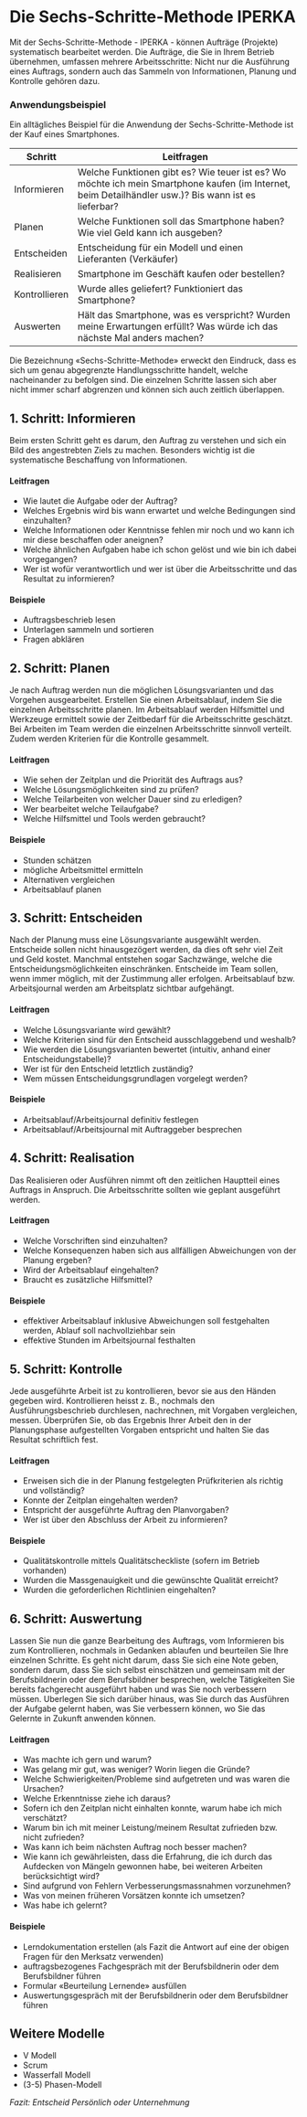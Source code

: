 # Die Sechs-Schritte-Methode IPERKA

Mit der Sechs-Schritte-Methode - IPERKA - können Aufträge (Projekte) systematisch bearbeitet werden. 
Die Aufträge, die Sie in Ihrem Betrieb übernehmen, umfassen mehrere Arbeitsschritte: Nicht nur 
die Ausführung eines Auftrags, sondern auch das Sammeln von Informationen, Planung und Kontrolle 
gehören dazu. 

### Anwendungsbeispiel

Ein alltägliches Beispiel für die Anwendung der Sechs-Schritte-Methode ist der Kauf eines Smartphones. 

| Schritt        | Leitfragen                                                                                                                                           |
|----------------|------------------------------------------------------------------------------------------------------------------------------------------------------|
| Informieren    | Welche Funktionen gibt es? Wie teuer ist es? Wo möchte ich mein Smartphone kaufen (im Internet, beim Detailhändler usw.)? Bis wann ist es lieferbar?  |
| Planen         | Welche Funktionen soll das Smartphone haben? Wie viel Geld kann ich ausgeben?                                                                           |
| Entscheiden    | Entscheidung für ein Modell und einen Lieferanten (Verkäufer)                                                                                      |
| Realisieren    | Smartphone im Geschäft kaufen oder bestellen?                                                                                                             |
| Kontrollieren  | Wurde alles geliefert? Funktioniert das Smartphone?                                                                                                       |
| Auswerten      | Hält das Smartphone, was es verspricht? Wurden meine Erwartungen erfüllt? Was würde ich das nächste Mal anders machen?     

Die Bezeichnung «Sechs-Schritte-Methode» erweckt den Eindruck, dass es sich um genau abgegrenzte 
Handlungsschritte handelt, welche nacheinander zu befolgen sind. Die einzelnen Schritte lassen sich aber 
nicht immer scharf abgrenzen und können sich auch zeitlich überlappen. 

## 1. Schritt: Informieren

Beim ersten Schritt geht es darum, den Auftrag zu verstehen und sich ein Bild des angestrebten Ziels zu machen. Besonders wichtig ist die systematische Beschaffung von Informationen. 

#### Leitfragen 
* Wie lautet die Aufgabe oder der Auftrag? 
* Welches Ergebnis wird bis wann erwartet und welche Bedingungen sind einzuhalten? 
* Welche Informationen oder Kenntnisse fehlen mir noch und wo kann ich mir diese beschaffen oder aneignen? 
* Welche ähnlichen Aufgaben habe ich schon gelöst und wie bin ich dabei vorgegangen? 
* Wer ist wofür verantwortlich und wer ist über die Arbeitsschritte und das Resultat zu informieren? 

#### Beispiele 
* Auftragsbeschrieb lesen 
* Unterlagen sammeln und sortieren
* Fragen abklären 

## 2. Schritt: Planen
Je nach Auftrag werden nun die möglichen Lösungsvarianten und das Vorgehen ausgearbeitet. Erstellen Sie einen Arbeitsablauf, indem Sie die einzelnen Arbeitsschritte planen. Im Arbeitsablauf werden Hilfsmittel und Werkzeuge ermittelt sowie der Zeitbedarf für die Arbeitsschritte geschätzt. Bei Arbeiten im Team werden die einzelnen Arbeitsschritte sinnvoll verteilt. Zudem werden Kriterien für die Kontrolle gesammelt. 

#### Leitfragen 
* Wie sehen der Zeitplan und die Priorität des Auftrags aus? 
* Welche Lösungsmöglichkeiten sind zu prüfen? 
* Welche Teilarbeiten von welcher Dauer sind zu erledigen? 
* Wer bearbeitet welche Teilaufgabe? 
* Welche Hilfsmittel und Tools werden gebraucht? 

#### Beispiele 
* Stunden schätzen 
* mögliche Arbeitsmittel ermitteln 
* Alternativen vergleichen 
* Arbeitsablauf planen

## 3. Schritt: Entscheiden
Nach der Planung muss eine Lösungsvariante ausgewählt werden. Entscheide sollen nicht hinausgezögert werden, da dies oft sehr viel Zeit und Geld kostet. Manchmal entstehen sogar Sachzwänge, welche die Entscheidungsmöglichkeiten einschränken. Entscheide im Team sollen, wenn immer möglich, mit der Zustimmung aller erfolgen. Arbeitsablauf bzw. Arbeitsjournal werden am Arbeitsplatz sichtbar aufgehängt. 

#### Leitfragen 
* Welche Lösungsvariante wird gewählt? 
* Welche Kriterien sind für den Entscheid ausschlaggebend und weshalb? 
* Wie werden die Lösungsvarianten bewertet (intuitiv, anhand einer Entscheidungstabelle)? 
* Wer ist für den Entscheid letztlich zuständig? 
* Wem müssen Entscheidungsgrundlagen vorgelegt werden? 

#### Beispiele 
* Arbeitsablauf/Arbeitsjournal definitiv festlegen 
* Arbeitsablauf/Arbeitsjournal mit Auftraggeber besprechen 

## 4. Schritt: Realisation
Das Realisieren oder Ausführen nimmt oft den zeitlichen Hauptteil eines Auftrags in Anspruch. Die Arbeitsschritte sollten wie geplant ausgeführt werden.

#### Leitfragen 
* Welche Vorschriften sind einzuhalten? 
* Welche Konsequenzen haben sich aus allfälligen Abweichungen von der Planung ergeben? 
* Wird der Arbeitsablauf eingehalten?
* Braucht es zusätzliche Hilfsmittel? 
 
#### Beispiele 
* effektiver Arbeitsablauf inklusive Abweichungen soll festgehalten werden, Ablauf soll nachvollziehbar sein 
* effektive Stunden im Arbeitsjournal festhalten  

## 5. Schritt: Kontrolle
Jede ausgeführte Arbeit ist zu kontrollieren, bevor sie aus den Händen gegeben wird. Kontrollieren heisst z. B., nochmals den Ausführungsbeschrieb durchlesen, nachrechnen, mit Vorgaben vergleichen, messen.  Überprüfen Sie, ob das Ergebnis Ihrer Arbeit den in der Planungsphase aufgestellten Vorgaben entspricht  und halten Sie das Resultat schriftlich fest. 

#### Leitfragen 
* Erweisen sich die in der Planung festgelegten Prüfkriterien als richtig und vollständig? 
* Konnte der Zeitplan eingehalten werden? 
* Entspricht der ausgeführte Auftrag den Planvorgaben? 
* Wer ist über den Abschluss der Arbeit zu informieren? 

#### Beispiele 
* Qualitätskontrolle mittels Qualitätscheckliste (sofern im Betrieb vorhanden) 
* Wurden die Massgenauigkeit und die gewünschte Qualität erreicht? 
* Wurden die geforderlichen Richtlinien eingehalten? 

## 6. Schritt: Auswertung
Lassen Sie nun die ganze Bearbeitung des Auftrags, vom Informieren bis zum Kontrollieren, nochmals in 
Gedanken ablaufen und beurteilen Sie Ihre einzelnen Schritte. Es geht nicht darum, dass Sie sich eine Note 
geben, sondern darum, dass Sie sich selbst einschätzen und gemeinsam mit der Berufsbildnerin oder dem 
Berufsbildner besprechen, welche Tätigkeiten Sie bereits fachgerecht ausgeführt haben und was Sie noch 
verbessern müssen. Uberlegen Sie sich darüber hinaus, was Sie durch das Ausführen der Aufgabe gelernt 
haben, was Sie verbessern können, wo Sie das Gelernte in Zukunft anwenden können. 

#### Leitfragen 
* Was machte ich gern und warum? 
* Was gelang mir gut, was weniger? Worin liegen die Gründe? 
* Welche Schwierigkeiten/Probleme sind aufgetreten und was waren die Ursachen? 
* Welche Erkenntnisse ziehe ich daraus? 
* Sofern ich den Zeitplan nicht einhalten konnte, warum habe ich mich verschätzt? 
* Warum bin ich mit meiner Leistung/meinem Resultat zufrieden bzw. nicht zufrieden? 
* Was kann ich beim nächsten Auftrag noch besser machen? 
* Wie kann ich gewährleisten, dass die Erfahrung, die ich durch das Aufdecken von Mängeln gewonnen habe, bei weiteren Arbeiten berücksichtigt wird? 
* Sind aufgrund von Fehlern Verbesserungsmassnahmen vorzunehmen? 
* Was von meinen früheren Vorsätzen konnte ich umsetzen? 
* Was habe ich gelernt? 

#### Beispiele 
* Lerndokumentation erstellen (als Fazit die Antwort auf eine der obigen Fragen für den Merksatz verwenden) 
* auftragsbezogenes Fachgespräch mit der Berufsbildnerin oder dem Berufsbildner führen 
* Formular «Beurteilung Lernende» ausfüllen 
* Auswertungsgespräch mit der Berufsbildnerin oder dem Berufsbildner führen 

## Weitere Modelle
* V Modell
* Scrum
* Wasserfall Modell
* (3-5) Phasen-Modell

*Fazit: Entscheid Persönlich oder Unternehmung*